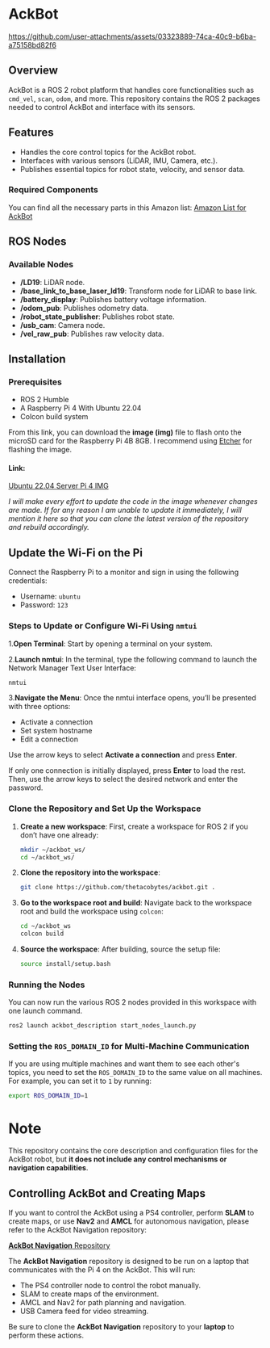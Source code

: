 # AckBot

https://github.com/user-attachments/assets/03323889-74ca-40c9-b6ba-a75158bd82f6

## Overview
AckBot is a ROS 2 robot platform that handles core functionalities such as `cmd_vel`, `scan`, `odom`, and more. This repository contains the ROS 2 packages needed to control AckBot and interface with its sensors.

## Features
- Handles the core control topics for the AckBot robot.
- Interfaces with various sensors (LiDAR, IMU, Camera, etc.).
- Publishes essential topics for robot state, velocity, and sensor data.

### Required Components
You can find all the necessary parts in this Amazon list:
[Amazon List for AckBot](https://www.amazon.com/hz/wishlist/ls/1HPBW0ZJIIN79?ref_=wl_share)


## ROS Nodes
### Available Nodes
- **/LD19**: LiDAR node.
- **/base_link_to_base_laser_ld19**: Transform node for LiDAR to base link.
- **/battery_display**: Publishes battery voltage information.
- **/odom_pub**: Publishes odometry data.
- **/robot_state_publisher**: Publishes robot state.
- **/usb_cam**: Camera node.
- **/vel_raw_pub**: Publishes raw velocity data.

## Installation
### Prerequisites
- ROS 2 Humble
- A Raspberry Pi 4 With Ubuntu 22.04
- Colcon build system
  
From this link, you can download the **image (img)** file to flash onto the microSD card for the Raspberry Pi 4B 8GB. I recommend using [Etcher](https://etcher.balena.io/) for flashing the image.

#### **Link**:
[Ubuntu 22.04 Server Pi 4 IMG](https://drive.google.com/drive/folders/1WxypJMW6T0hi-66JYA1BB3ZOif5wu8fc?usp=sharing)

*I will make every effort to update the code in the image whenever changes are made. If for any reason I am unable to update it immediately, I will mention it here so that you can clone the latest version of the repository and rebuild accordingly.*

## Update the Wi-Fi on the Pi
Connect the Raspberry Pi to a monitor and sign in using the following credentials:

- Username: `ubuntu`
- Password: `123`

### Steps to Update or Configure Wi-Fi Using `nmtui`
   1.**Open Terminal**: Start by opening a terminal on your system.
   
   2.**Launch nmtui**: In the terminal, type the following command to launch the Network Manager Text User Interface:
```bash
nmtui
```
   3.**Navigate the Menu**: Once the nmtui interface opens, you’ll be presented with three options:
- Activate a connection
- Set system hostname
- Edit a connection

Use the arrow keys to select **Activate a connection** and press **Enter**.

If only one connection is initially displayed, press **Enter** to load the rest. Then, use the arrow keys to select the desired network and enter the password.

### Clone the Repository and Set Up the Workspace

1. **Create a new workspace**:
   First, create a workspace for ROS 2 if you don’t have one already:
   ```bash
   mkdir ~/ackbot_ws/
   cd ~/ackbot_ws/
   ```
2. **Clone the repository into the workspace**:
   ```bash
   git clone https://github.com/thetacobytes/ackbot.git .
   ```
3. **Go to the workspace root and build**:
   Navigate back to the workspace root and build the workspace using `colcon`:
   ```bash
   cd ~/ackbot_ws
   colcon build
   ```
4. **Source the workspace**:
   After building, source the setup file:
   ```bash
   source install/setup.bash
   ```
### Running the Nodes
You can now run the various ROS 2 nodes provided in this workspace with one launch command.
   ```bash
   ros2 launch ackbot_description start_nodes_launch.py
  ```
### Setting the `ROS_DOMAIN_ID` for Multi-Machine Communication
If you are using multiple machines and want them to see each other's topics, you need to set the `ROS_DOMAIN_ID` to the same value on all machines. For example, you can set it to `1` by running:
   ```bash
   export ROS_DOMAIN_ID=1
   ```
# Note

This repository contains the core description and configuration files for the AckBot robot, but **it does not include any control mechanisms or navigation capabilities**.

## Controlling AckBot and Creating Maps

If you want to control the AckBot using a PS4 controller, perform **SLAM** to create maps, or use **Nav2** and **AMCL** for autonomous navigation, please refer to the AckBot Navigation repository:

[**AckBot Navigation** Repository](https://github.com/TheTacoBytes/AckBot_Navigation)

The **AckBot Navigation** repository is designed to be run on a laptop that communicates with the Pi 4 on the AckBot. This will run:

- The PS4 controller node to control the robot manually.
- SLAM to create maps of the environment.
- AMCL and Nav2 for path planning and navigation.
- USB Camera feed for video streaming.

Be sure to clone the **AckBot Navigation** repository to your **laptop** to perform these actions.
